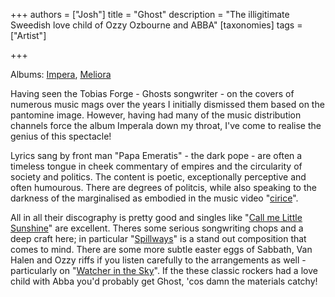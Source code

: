 +++
authors = ["Josh"]
title = "Ghost"
description = "The illigitimate Sweedish love child of Ozzy Ozbourne and ABBA"
[taxonomies]
tags = ["Artist"]

+++

Albums: [Impera](https://youtube.com/playlist?list=PLfiMjLyNWxeYL_ShQqAlRRc0No3kKKfFr&si=bL12XiSAvBeOCRKK), [Meliora](https://youtube.com/playlist?list=PLX1EE_8ktx_igRKC4jRzrcksdvyAsWl2E&si=8t4xEv3oQQVDzSMd)

Having seen the Tobias Forge - Ghosts songwriter - on the covers of numerous music mags over the years I initially dismissed them based on the pantomine image. However, having had many of the music distribution channels force the album Imperala down my throat, I've come to realise the genius of this spectacle!

Lyrics sang by front man "Papa Emeratis" - the dark pope - are often a timeless tongue in cheek commentary of empires and the circularity of society and politics. The content is poetic, exceptionally perceptive and often humourous. There are degrees of politcis, while also speaking to the darkness of the marginalised as embodied in the music video "[cirice](https://youtu.be/-0Ao4t_fe0I?si=EEGkavsOGiKi_hpd)".

All in all their discography is pretty good and singles like "[Call me Little Sunshine](https://youtu.be/DD2m_iqD7dI?si=o3dqIq2OPYsjsO4u)" are excellent. Theres some serious songwriting chops and a deep craft here; in particular "[Spillways](https://youtu.be/u9DV1eHQpcA?si=yjd6vMtXvU3GaxqB)" is a stand out composition that comes to mind. There are some more subtle easter eggs of Sabbath, Van Halen and Ozzy riffs if you listen carefully to the arrangements as well - particularly on "[Watcher in the Sky](https://youtu.be/0mGr5bMItQY?si=p5c4Upb2EujawWx2)". If the these classic rockers had a love child with Abba you'd probably get Ghost, 'cos damn the materials catchy!

